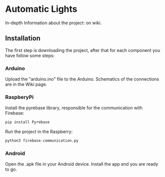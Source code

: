 # Automatic Lights
In-depth Information about the project: on wiki.


## Installation

The first step is downloading the project, after that for each component you have follow some steps: 

### Arduino

Upload the "arduino.ino" file to the Arduino. Schematics of the connections are in the Wiki page.


### RaspberyPi

Install the pyrebase library, responsible for the communication with Firebase:

```python
pip install Pyrebase
```

Run the project in the Raspberry:

```python
python3 firebase-communication.py
```

### Android

Open the .apk file in your Android device. Install the app and you are ready to go.



